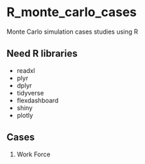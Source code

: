 # R_monte_carlo_cases
Monte Carlo simulation cases studies using R

## Need R libraries
- readxl
- plyr
- dplyr
- tidyverse
- flexdashboard
- shiny
- plotly

## Cases
1. Work Force